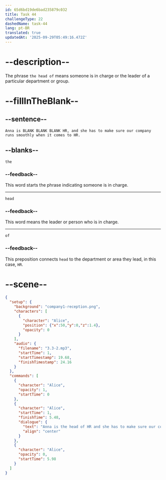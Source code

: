 ```yaml
---
id: 65d6bd19de6bad235879c032
title: Task 44
challengeType: 22
dashedName: task-44
lang: pt-BR
translated: true
updatedAt: '2025-09-29T05:49:16.472Z'
---
```


<!-- (Audio) Alice: Anna is the head of HR, and she has to make sure our company runs smoothly when it comes to HR. -->

# --description--

The phrase `the head of` means someone is in charge or the leader of a particular department or group.

# --fillInTheBlank--

## --sentence--

`Anna is BLANK BLANK BLANK HR, and she has to make sure our company runs smoothly when it comes to HR.`

## --blanks--

`the`

### --feedback--

This word starts the phrase indicating someone is in charge.

---

`head`

### --feedback--

This word means the leader or person who is in charge.

---

`of`

### --feedback--

This preposition connects `head` to the department or area they lead, in this case, `HR`.

# --scene--

```json
{
  "setup": {
    "background": "company1-reception.png",
    "characters": [
      {
        "character": "Alice",
        "position": {"x":50,"y":0,"z":1.4},
        "opacity": 0
      }
    ],
    "audio": {
      "filename": "3.3-2.mp3",
      "startTime": 1,
      "startTimestamp": 19.68,
      "finishTimestamp": 24.16
    }
  },
  "commands": [
    {
      "character": "Alice",
      "opacity": 1,
      "startTime": 0
    },
    {
      "character": "Alice",
      "startTime": 1,
      "finishTime": 5.48,
      "dialogue": {
        "text": "Anna is the head of HR and she has to make sure our company runs smoothly when it comes to HR.",
        "align": "center"
      }
    },
    {
      "character": "Alice",
      "opacity": 0,
      "startTime": 5.98
    }
  ]
}
```

